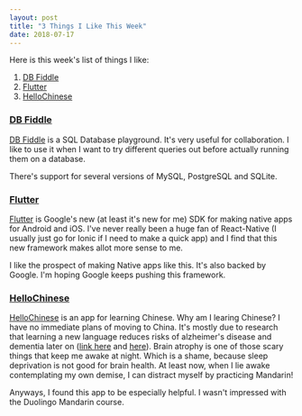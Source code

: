 ```yaml
---
layout: post
title: "3 Things I Like This Week"
date: 2018-07-17
---
```


Here is this week's list of things I like:

1. [DB Fiddle](https://www.db-fiddle.com/)
2. [Flutter](https://flutter.io/)
3. [HelloChinese](http://www.hellochinese.cc/)

### [DB Fiddle](https://www.db-fiddle.com/)

[DB Fiddle](https://www.db-fiddle.com/) is a SQL Database playground. It's very useful for collaboration. I like to use it when I want to try different queries out before actually running them on a database.

There's support for several versions of MySQL, PostgreSQL and SQLite.

### [Flutter](https://flutter.io/)

[Flutter](https://flutter.io/) is Google's new (at least it's new for me) SDK for making native apps for Android and iOS. I've never really been a huge fan of React-Native (I usually just go for Ionic if I need to make a quick app) and I find that this new framework makes allot more sense to me. 

I like the prospect of making Native apps like this. It's also backed by Google. I'm hoping Google keeps pushing this framework.

### [HelloChinese](http://www.hellochinese.cc/)

[HelloChinese](http://www.hellochinese.cc/) is an app for learning Chinese. Why am I learing Chinese? I have no immediate plans of moving to China. It's mostly due to research that learning a new language reduces risks of alzheimer's disease and dementia later on ([link here](https://bigthink.com/ideafeed/learning-a-new-language-later-in-life-helps-keep-your-brain-healthy) and [here](http://www.dailymail.co.uk/health/article-5363123/Learning-language-protect-ALZHEIMERS.html)). Brain atrophy is one of those scary things that keep me awake at night. Which is a shame, because sleep deprivation is not good for brain health. At least now, when I lie awake contemplating my own demise, I can distract myself by practicing Mandarin! 

Anyways, I found this app to be especially helpful. I wasn't impressed with the Duolingo Mandarin course.

